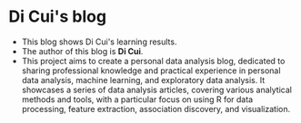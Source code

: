 
# Di Cui's blog

* This blog shows Di Cui's learning results. 
* The author of this blog is **Di Cui**.
* This project aims to create a personal data analysis blog, dedicated to sharing professional knowledge and practical experience in personal data analysis, machine learning, and exploratory data analysis. It showcases a series of data analysis articles, covering various analytical methods and tools, with a particular focus on using R for data processing, feature extraction, association discovery, and visualization.
